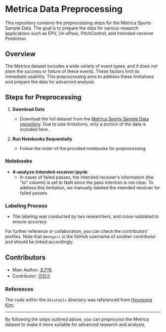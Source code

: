 # Metrica Data Preprocessing

This repository contains the preprocessing steps for the Metrica Sports Sample Data. The goal is to prepare the data for various research applications such as EPV, Un-xPass, PitchControl, and Intended-receiver Prediction.

## Overview

The Metrica dataset includes a wide variety of event types, and it does not store the success or failure of these events. These factors limit its immediate usability. This preprocessing aims to address these limitations and prepare the data for advanced analysis.

## Steps for Preprocessing

1. **Download Data**
   - Download the full dataset from the [Metrica Sports Sample Data repository](https://github.com/metrica-sports/sample-data). Due to size limitations, only a portion of the data is included here.

2. **Run Notebooks Sequentially**
   - Follow the order of the provided notebooks for preprocessing.

### Notebooks

- **4-analyze-Intended-receiver.ipynb**:
  - In cases of failed passes, the intended receiver's information (the "to" column) is set to NaN since the pass intention is not clear. To address this limitation, we manually labeled the intended receiver for failed passes.

### Labeling Process

- The labeling was conducted by two researchers, and cross-validated to ensure accuracy.

For further reference or collaboration, you can check the contributors' profiles. Note that `@menguri` is the GitHub username of another contributor and should be linked accordingly.

## Contributors

- Main Author: [조건희](https://github.com/GunHeeJoe)
- Contributor: [강민구](https://github.com/menguri)

### References

The code within the `datatools` directory was referenced from [Hyunsung Kim](https://github.com/pientist/ballradar/tree/main/datatools).

---

By following the steps outlined above, you can preprocess the Metrica dataset to make it more suitable for advanced research and analysis.
